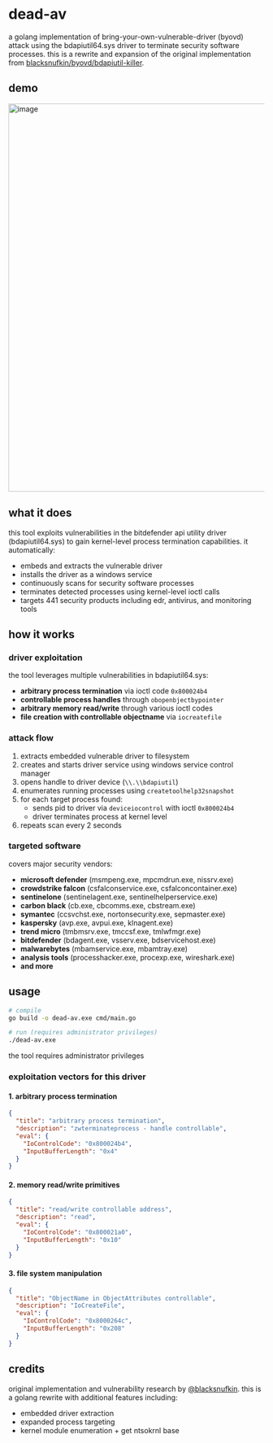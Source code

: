 # dead-av 
a golang implementation of bring-your-own-vulnerable-driver (byovd) attack using the bdapiutil64.sys driver to terminate security software processes. this is a rewrite and expansion of the original implementation from [blacksnufkin/byovd/bdapiutil-killer](https://github.com/BlackSnufkin/BYOVD/tree/main/BdApiUtil-Killer).

## demo 
<img width="579" height="763" alt="image" src="https://github.com/user-attachments/assets/87fdaf3f-5768-45b4-a316-5770621d8094" />

## what it does

this tool exploits vulnerabilities in the bitdefender api utility driver (bdapiutil64.sys) to gain kernel-level process termination capabilities. it automatically:

- embeds and extracts the vulnerable driver
- installs the driver as a windows service
- continuously scans for security software processes
- terminates detected processes using kernel-level ioctl calls
- targets 441 security products including edr, antivirus, and monitoring tools

## how it works

### driver exploitation
the tool leverages multiple vulnerabilities in bdapiutil64.sys:
- **arbitrary process termination** via ioctl code `0x800024b4`
- **controllable process handles** through `obopenbjectbypointer`
- **arbitrary memory read/write** through various ioctl codes
- **file creation with controllable objectname** via `iocreatefile`

### attack flow
1. extracts embedded vulnerable driver to filesystem
2. creates and starts driver service using windows service control manager
3. opens handle to driver device (`\\.\\bdapiutil`)
4. enumerates running processes using `createtoolhelp32snapshot`
5. for each target process found:
   - sends pid to driver via `deviceiocontrol` with ioctl `0x800024b4`
   - driver terminates process at kernel level
6. repeats scan every 2 seconds

### targeted software
covers major security vendors:
- **microsoft defender** (msmpeng.exe, mpcmdrun.exe, nissrv.exe)
- **crowdstrike falcon** (csfalconservice.exe, csfalconcontainer.exe)
- **sentinelone** (sentinelagent.exe, sentinelhelperservice.exe)
- **carbon black** (cb.exe, cbcomms.exe, cbstream.exe)
- **symantec** (ccsvchst.exe, nortonsecurity.exe, sepmaster.exe)
- **kaspersky** (avp.exe, avpui.exe, klnagent.exe)
- **trend micro** (tmbmsrv.exe, tmccsf.exe, tmlwfmgr.exe)
- **bitdefender** (bdagent.exe, vsserv.exe, bdservicehost.exe)
- **malwarebytes** (mbamservice.exe, mbamtray.exe)
- **analysis tools** (processhacker.exe, procexp.exe, wireshark.exe)
- **and more**

## usage

```bash
# compile
go build -o dead-av.exe cmd/main.go

# run (requires administrator privileges)
./dead-av.exe
```

the tool requires administrator privileges


### exploitation vectors for this driver

#### 1. arbitrary process termination
```json
{
  "title": "arbitrary process termination",
  "description": "zwterminateprocess - handle controllable",
  "eval": {
    "IoControlCode": "0x800024b4",
    "InputBufferLength": "0x4"
  }
}
```

#### 2. memory read/write primitives
```json
{
  "title": "read/write controllable address",
  "description": "read",
  "eval": {
    "IoControlCode": "0x800021a0",
    "InputBufferLength": "0x10"
  }
}
```

#### 3. file system manipulation
```json
{
  "title": "ObjectName in ObjectAttributes controllable",
  "description": "IoCreateFile",
  "eval": {
    "IoControlCode": "0x8000264c",
    "InputBufferLength": "0x208"
  }
}
```

## credits

original implementation and vulnerability research by [@blacksnufkin](https://github.com/BlackSnufkin/BYOVD/tree/main/BdApiUtil-Killer). this is a golang rewrite with additional features including:
- embedded driver extraction
- expanded process targeting
- kernel module enumeration + get ntsokrnl base


